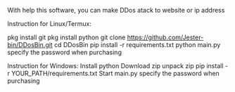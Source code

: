 With help this software, you can make DDos atack to website or ip address

Instruction for Linux/Termux:

pkg install git
pkg install python
git clone https://github.com/Jester-bin/DDosBin.git
cd DDosBin
pip install -r requirements.txt
python main.py
specify the password when purchasing

Instruction for Windows:
Install python
Download zip
unpack zip
pip install -r YOUR_PATH/requirements.txt
Start main.py
specify the password when purchasing
